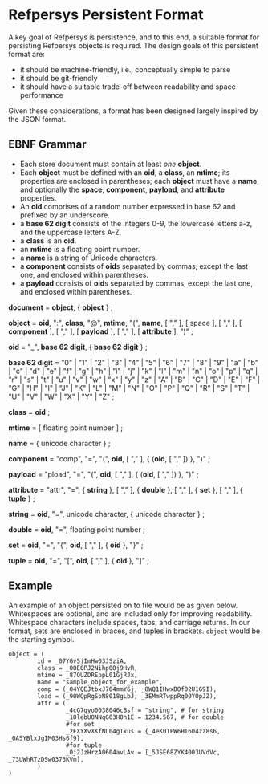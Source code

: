 # Refpersys Persistent Format

A key goal of Refpersys is persistence, and to this end, a suitable format for
persisting Refpersys objects is required. The design goals of this persistent
format are: 
  * it should be machine-friendly, i.e., conceptually simple to parse
  * it should be git-friendly
  * it should have a suitable trade-off between readability and space
    performance

Given these considerations, a format has been designed largely inspired by the
JSON format.

## EBNF Grammar

  * Each store document must contain at least *one* **object**.  
  * Each **object** must be defined with an **oid**, a **class**, an **mtime**; 
    its properties are enclosed in parentheses; each **object** must have a **name**, 
    and optionally the **space**, **component**, **payload**, and **attribute** 
    properties.  
  * An **oid** comprises of a random number expressed in base 62 and prefixed by
    an underscore.  
  * a **base 62 digit** consists of the integers 0-9, the lowercase letters a-z, 
    and the uppercase letters A-Z.  
  * a **class** is an **oid**.  
  * an **mtime** is a floating point number.  
  * a **name** is a string of Unicode characters.  
  * a **component** consists of **oid**s separated by commas, except the last
    one, and enclosed within parentheses.  
  * a **payload** consists of **oid**s separated by commas, except the last one,
    and enclosed within parentheses.


**document** = **object**, { **object** } ;

**object** = **oid**, ":", **class**, "@", **mtime**, "(", **name**, [ "," ],
           [ space ], [ "," ], [ **component** ], [ "," ], [ **payload** ], [ "," ], 
           [ **attribute** ], ")" ;

**oid** = "_", **base 62 digit**, { **base 62 digit** } ;

**base 62 digit** = "0" | "1" | "2" | "3" | "4" | "5" | "6" | "7" | "8" | "9"
                  | "a" | "b" | "c" | "d" | "e" | "f" | "g" | "h" | "i" | "j"
                  | "k" | "l" | "m" | "n" | "o" | "p" | "q" | "r" | "s" | "t"
                  | "u" | "v" | "w" | "x" | "y" | "z"
                  | "A" | "B" | "C" | "D" | "E" | "F" | "G" | "H" | "I" | "J"
                  | "K" | "L" | "M" | "N" | "O" | "P" | "Q" | "R" | "S" | "T"
                  | "U" | "V" | "W" | "X" | "Y" | "Z" ;

**class** = **oid** ;

**mtime** = [ floating point number ] ;

**name** = { unicode character } ;

**component** = "comp", "=", "(", **oid**, [ "," ], { (**oid**, [ "," ]) }, ")" ;

**payload** = "pload", "=", "(", **oid**, [ "," ], { (**oid**, [ "," ]) }, ")" ;

**attribute** = "attr", "=", { **string** }, [ "," ], { **double** }, [ "," ],
              { **set** }, [ "," ], { **tuple** } ;

**string** = **oid**, "=", unicode character, { unicode character } ;

**double** = **oid**, "=", floating point number ;

**set** = **oid**, "=", "{", **oid**, [ "," ], { **oid** }, "}" ;

**tuple** = **oid**, "=", "[", **oid**, [ "," ], { **oid** }, "]" ;


## Example

An example of an object persisted on to file would be as given below.
Whitespaces are optional, and are included only for improving readability.
Whitespace characters include spaces, tabs, and carriage returns. In our format,
sets are enclosed in braces, and tuples in brackets. `object` would be the
starting symbol.

```
object = (
        id = _07YGv5jImHw03JSziA,
        class = _0OE0PJ2Nihp00j9HvR,
        mtime = _87QUZDREppL01GjRJx,
        name = "sample_object_for_example",
        comp = (_04YQEJtbxJ704mmY6j, _8WQ1IHwxDOf02U1G9I),
        load = (_90WQpRgSoN8018gLbJ, _3EMmRTwppRq00YOpJZ),
        attr = (
                _4cG7qyo0038046cBsf = "string", # for string
                _1OlebU0NNqG03H0h1E = 1234.567, # for double
                #for set
                _2EXYXvXKfNL04gTxus = {_4eK0IPW6HT604zz8s6, _0A5YBlxJgIM03Hs6f9},
                #for tuple
                _0j2JzHrzA0604avLAv = [_5JSE68ZYK4003UVdVc, _73UWhRTzDSw0373KVm],
        )
)
```

